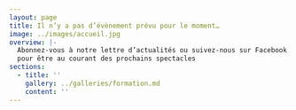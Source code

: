 ```yaml
---
layout: page
title: Il n’y a pas d’évènement prévu pour le moment…
image: ../images/accueil.jpg
overview: |-
  Abonnez-vous à notre lettre d’actualités ou suivez-nous sur Facebook
  pour être au courant des prochains spectacles
sections:
  - title: ''
    gallery: ../galleries/formation.md
    content: ''
---
```

